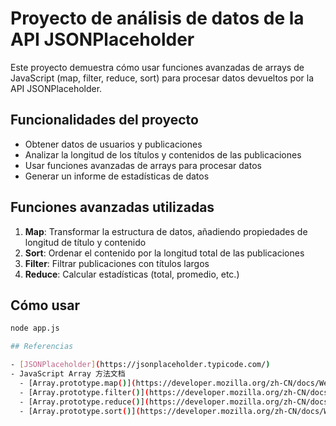 # Proyecto de análisis de datos de la API JSONPlaceholder

Este proyecto demuestra cómo usar funciones avanzadas de arrays de JavaScript (map, filter, reduce, sort) para procesar datos devueltos por la API JSONPlaceholder.

## Funcionalidades del proyecto

- Obtener datos de usuarios y publicaciones
- Analizar la longitud de los títulos y contenidos de las publicaciones
- Usar funciones avanzadas de arrays para procesar datos
- Generar un informe de estadísticas de datos

## Funciones avanzadas utilizadas

1. **Map**: Transformar la estructura de datos, añadiendo propiedades de longitud de título y contenido
2. **Sort**: Ordenar el contenido por la longitud total de las publicaciones
3. **Filter**: Filtrar publicaciones con títulos largos
4. **Reduce**: Calcular estadísticas (total, promedio, etc.)

## Cómo usar

```bash
node app.js

## Referencias

- [JSONPlaceholder](https://jsonplaceholder.typicode.com/)
- JavaScript Array 方法文档
  - [Array.prototype.map()](https://developer.mozilla.org/zh-CN/docs/Web/JavaScript/Reference/Global_Objects/Array/map)
  - [Array.prototype.filter()](https://developer.mozilla.org/zh-CN/docs/Web/JavaScript/Reference/Global_Objects/Array/filter)
  - [Array.prototype.reduce()](https://developer.mozilla.org/zh-CN/docs/Web/JavaScript/Reference/Global_Objects/Array/Reduce)
  - [Array.prototype.sort()](https://developer.mozilla.org/zh-CN/docs/Web/JavaScript/Reference/Global_Objects/Array/sort)

